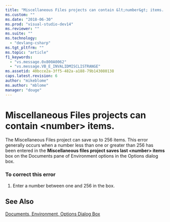 ```yaml
---
title: "Miscellaneous Files projects can contain &lt;number&gt; items. | Microsoft Docs"
ms.custom: ""
ms.date: "2018-06-30"
ms.prod: "visual-studio-dev14"
ms.reviewer: ""
ms.suite: ""
ms.technology: 
  - "devlang-csharp"
ms.tgt_pltfrm: ""
ms.topic: "article"
f1_keywords: 
  - "vs.message.0x800A0062"
  - "vs.message.VB_E_INVALIDMISCLISTRANGE"
ms.assetid: 40bcce2a-3ff5-482a-a188-79b143080138
caps.latest.revision: 6
author: "mikeblome"
ms.author: "mblome"
manager: "douge"
---
```

# Miscellaneous Files projects can contain &lt;number&gt; items.
The Miscellaneous Files project can save up to 256 items. This error generally occurs when a number less than one or greater than 256 has been entered in the **Miscellaneous files project saves last \<number> items** box on the Documents pane of Environment options in the Options dialog box.  
  
### To correct this error  
  
1.  Enter a number between one and 256 in the box.  
  
## See Also  
 [Documents, Environment, Options Dialog Box](../ide/reference/documents-environment-options-dialog-box.md)